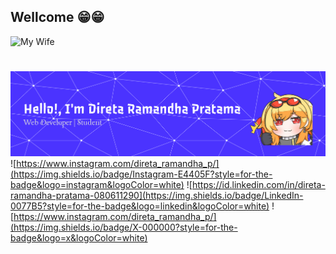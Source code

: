 ## Wellcome 😁😁
![My Wife](https://media1.giphy.com/media/v1.Y2lkPTc5MGI3NjExZnJwdXdrbGZwM2l2MGwzZWhybXp4N2NoNmEzdnF5ZHFmZmo2NGRpeCZlcD12MV9pbnRlcm5hbF9naWZfYnlfaWQmY3Q9Zw/ruhRMwYZkcJ8q7QtqV/giphy.gif)
<!--
**DiretaRamandhaP2/DiretaRamandhaP2** is a ✨ _special_ ✨ repository because its `README.md` (this file) appears on your GitHub profile.

Here are some ideas to get you started:

- 🔭 I’m currently working on ...
- 🌱 I’m currently learning ...
- 👯 I’m looking to collaborate on ...
- 🤔 I’m looking for help with ...
- 💬 Ask me about ...
- 📫 How to reach me: ...
- 😄 Pronouns: ...
- ⚡ Fun fact: ...
-->
#
#
#
#
#
#
#
#

![DiretaRamandhaP2](img/github-header-banner%20(3).png)
![https://www.instagram.com/direta_ramandha_p/](https://img.shields.io/badge/Instagram-E4405F?style=for-the-badge&logo=instagram&logoColor=white) ![https://id.linkedin.com/in/direta-ramandha-pratama-080611290](https://img.shields.io/badge/LinkedIn-0077B5?style=for-the-badge&logo=linkedin&logoColor=white) ![https://www.instagram.com/direta_ramandha_p/](https://img.shields.io/badge/X-000000?style=for-the-badge&logo=x&logoColor=white)
